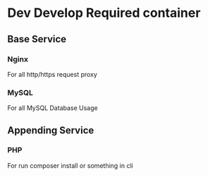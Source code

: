 # Dev Develop Required container

## Base Service

### Nginx

For all http/https request proxy

### MySQL

For all MySQL Database Usage

## Appending Service

### PHP

For run composer install or something in cli

